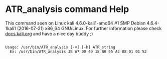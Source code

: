 # ATR_analysis command Help
 
 This command seen on Linux kali 4.6.0-kali1-amd64 #1 SMP Debian 4.6.4-1kali1 (2016-07-21) x86_64 GNU/Linux. For further information please check [docs.kali.org](docs.kali.org) and have a nice day buddy ;) 

~~~

Usage: /usr/bin/ATR_analysis [-v] [-h] ATR_string
  Ex: /usr/bin/ATR_analysis 3B A7 00 40 18 80 65 A2 08 01 01 52

~~~
